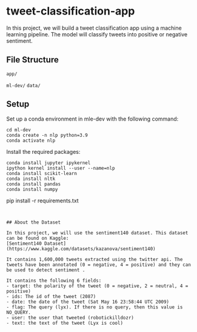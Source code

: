 # tweet-classification-app

In this project, we will build a tweet classification app using a machine learning pipeline. The model will classify tweets into positive or negative sentiment. 

## File Structure

`app/`

`ml-dev/`
`data/`


## Setup

Set up a conda environment in mle-dev with the following command:

```
cd ml-dev
conda create -n nlp python=3.9
conda activate nlp
```

Install the required packages:

```
conda install jupyter ipykernel
ipython kernel install --user --name=nlp
conda install scikit-learn
conda install nltk
conda install pandas
conda install numpy
```


pip install -r requirements.txt
```


## About the Dataset

In this project, we will use the sentiment140 dataset. This dataset can be found on Kaggle:
[Sentiment140 Dataset](https://www.kaggle.com/datasets/kazanova/sentiment140)

It contains 1,600,000 tweets extracted using the twitter api. The tweets have been annotated (0 = negative, 4 = positive) and they can be used to detect sentiment .

It contains the following 6 fields:
- target: the polarity of the tweet (0 = negative, 2 = neutral, 4 = positive)
- ids: The id of the tweet (2087)
- date: the date of the tweet (Sat May 16 23:58:44 UTC 2009)
- flag: The query (lyx). If there is no query, then this value is NO_QUERY.
- user: the user that tweeted (robotickilldozr)
- text: the text of the tweet (Lyx is cool)


